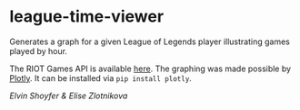 league-time-viewer
===============

Generates a graph for a given League of Legends player illustrating games played by hour.

The RIOT Games API is available <a href="https://developer.riotgames.com/">here</a>.
The graphing was made possible by <a href="https://plot.ly">Plotly</a>. It can be installed via `pip install plotly`.

*Elvin Shoyfer & Elise Zlotnikova*
